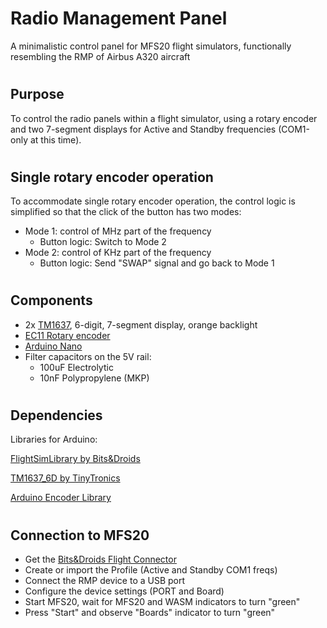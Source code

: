 # Radio Management Panel
A minimalistic control panel for MFS20 flight simulators, functionally resembling the RMP of Airbus A320 aircraft

#
## Purpose
To control the radio panels within a flight simulator, using a rotary encoder and two 7-segment displays for Active and Standby frequencies (COM1-only at this time).


#
## Single rotary encoder operation
To accommodate single rotary encoder operation, the control logic is simplified so that the click of the button has two modes:
- Mode 1: control of MHz part of the frequency
    - Button logic: Switch to Mode 2
- Mode 2: control of KHz part of the frequency
    - Button logic: Send "SWAP" signal and go back to Mode 1


#
## Components
- 2x [TM1637](https://www.rlocman.ru/i/File/2020/04/03/Datasheet_TM1637.pdf), 6-digit, 7-segment display, orange backlight
- [EC11 Rotary encoder](https://www.farnell.com/datasheets/1837001.pdf)
- [Arduino Nano](https://store.arduino.cc/products/arduino-nano)
- Filter capacitors on the 5V rail:
    - 100uF Electrolytic
    - 10nF Polypropylene (MKP)

#
## Dependencies
Libraries for Arduino:

[FlightSimLibrary by Bits&Droids](https://github.com/BitsAndDroids/BitsAndDroidsFlightSimLibrary)

[TM1637_6D by TinyTronics](https://github.com/TinyTronics/TM1637_6D)

[Arduino Encoder Library](https://www.arduinolibraries.info/libraries/encoder)

#
## Connection to MFS20
- Get the [Bits&Droids Flight Connector ](https://www.bitsanddroids.com/release-notes-1-6-0/)
- Create or import the Profile (Active and Standby COM1 freqs)
- Connect the RMP device to a USB port
- Configure the device settings (PORT and Board)
- Start MFS20, wait for MFS20 and WASM indicators to turn "green"
- Press "Start" and observe "Boards" indicator to turn "green"

